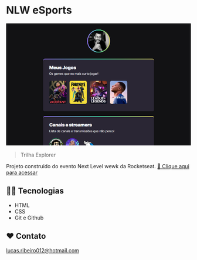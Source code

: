 # NLW eSports

![preview](./.github/preivew.png)

> Trilha Explorer

Projeto construido do evento Next Level wewk da Rocketseat.
[ 🔗 Clique aqui para acessar](https://luca-srd.github.io/NLW/)

## 👨‍💻 Tecnologias

- HTML
- CSS
- Git e Github

## ❤ Contato

lucas.ribeiro012@hotmail.com
